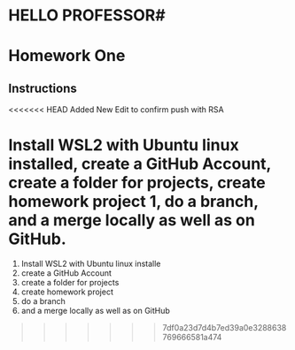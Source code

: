 # HELLO PROFESSOR#
# Homework One
## Instructions
<<<<<<< HEAD
Added New Edit to confirm push with RSA

Install WSL2 with Ubuntu linux installed, create a GitHub Account, create a folder for projects, create homework project 1, do a branch, and a merge locally as well as on GitHub.
=======
1. Install WSL2 with Ubuntu linux installe
2.  create a GitHub Account 
3.  create a folder for projects
4. create homework project 
5.  do a branch
6. and a merge locally as well as on GitHub
>>>>>>> 7df0a23d7d4b7ed39a0e3288638769666581a474
